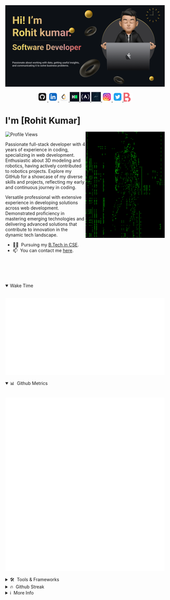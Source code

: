 <a href="https://www.rohitsaraf.in" target="_blank">
   <img src="./images/rohit-banner.png" >
</a>

<p align="center">

<a href="https://github.com/RohitKumar-tech" target="_blank">
    <img src="./images/github.png" height="30px">
</a>
<a href="https://www.linkedin.com/in/rohit-kumar-28aa94223/" target="_blank">
    <img src="./images/linkedin.png" height="30px">
</a>
<a href="https://leetcode.com/Rohit_kumar411/" target="_blank">
    <img src="./images/leetcode.png" height="30px">
</a>
<a href="https://www.hackerrank.com/profile/rohitkumar620200" target="_blank">
    <img src="./images/hackerRank.png" height="30px">
</a>
<a href="https://www.freecodecamp.org/Rohit_kumar_411" target="_blank">
    <img src="./images/FreeCodeCamp.jpeg" height="30px">
</a>
<a href="https://www.rohitsaraf.in/#home" target="_blank">
    <img src="./images/sign.jpg" height="30px">
</a>
<a href="https://www.instagram.com/rohit_kumarrrrr_/" target="_blank">
    <img src="./images/ig.png" height="30px">
</a>
<a href="https://twitter.com/Rk5108Kumar" target="_blank">
    <img src="./images/twitter.png" height="30px">
</a>
<a href="https://www.biodrop.io/RohitKumar-tech" target="_blank">
    <img src="./images/BioDrop.png" height="28px">
</a>

</p>

# I'm [Rohit Kumar]

<img align=right width=250 src="./images/artificially-intelligent-hackers-gif.gif" />

![Profile Views](https://komarev.com/ghpvc/?username=RohitKumar-tech&label=Profile%20views&color=0e75b6&style=flat)


Passionate full-stack developer with 4 years of experience in coding, specializing in web development. Enthusiastic about 3D modeling and robotics, having actively contributed to robotics projects. Explore my GitHub for a showcase of my diverse skills and projects, reflecting my early and continuous journey in coding.


Versatile professional with extensive experience in developing solutions across web development. Demonstrated proficiency in mastering emerging technologies and delivering advanced solutions that contribute to innovation in the dynamic tech landscape.

- 👨‍🎓 &nbsp;Pursuing my [B.Tech in CSE](https://www.srmist.edu.in).
- 📫 &nbsp;You can contact me [here](mailto:rohitkumar620200@gmail.com).

  
<br><br>
#

<details open>
   
<summary>Wake Time</summary>

<br>

![Metrics](metrics.plugin.wakatime.svg)

</details>

<details open>

<summary>📊 &nbsp;Github Metrics</summary>

<br>

![Metrics](github-metrics.svg)

</details>

<details>

<summary>🛠️ &nbsp;Tools & Frameworks</summary>

<br>

![Tools](https://skillicons.dev/icons?i=html,c,python,cpp,github,git,javascript,react,gcp,flask,css,mysql,php,mongo,sqlite,firebase,arduino,raspberrypi,figma)

> These are some of the tools and frameworks that I have worked with. My expertise includes working on web development. I have utilized a wide range of technologies, including Python, C, C++, JavaScript, HTML, CSS, React, MongoDB, MySQL, Git ,AutoCad , Fusion 360, Arduino, Raspberry Pi, ESP32, among others.

</details>

<details>

<summary>🔥 &nbsp;Github Streak</summary>

<br>

[![GitHub Streak](https://streak-stats.demolab.com?user=RohitKumar-tech&theme=github-dark&border_radius=20)](https://git.io/streak-stats)

</details>

<details>
   
<summary>ℹ️ &nbsp;More Info</summary>

<br>

> Note: Passionate full-stack developer with 4 years of experience in coding, specializing in web development. Enthusiastic about 3D modeling and robotics, having actively contributed to robotics projects. Explore my GitHub for a showcase of my diverse skills and projects, reflecting my early and continuous journey in coding.

</details>
